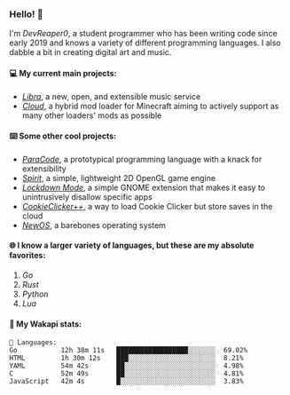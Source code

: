 ### Hello! 👋

I'm _DevReaper0_, a student programmer who has been writing code since early 2019 and knows a variety of different programming languages. I also dabble a bit in creating digital art and music.

#### 💻 My current main projects:

-   _[Libra](https://github.com/LibraMusic)_, a new, open, and extensible music service
-   _[Cloud](https://github.com/CloudLoaderMC/CloudLoader)_, a hybrid mod loader for Minecraft aiming to actively support as many other loaders' mods as possible

#### ⌨️ Some other cool projects:

-   _[ParaCode](https://github.com/ParaCodeLang/ParaCode)_, a prototypical programming language with a knack for extensibility
-   _[Spirit](https://gitlab.com/DevReaper0/SpiritEngine)_, a simple, lightweight 2D OpenGL game engine
-   _[Lockdown Mode](https://github.com/DevReaper0/GNOME-LockdownMode)_, a simple GNOME extension that makes it easy to unintrusively disallow specific apps
-   _[CookieClicker++](https://github.com/DevReaper0/CookieClickerPlusPlus)_, a way to load Cookie Clicker but store saves in the cloud
-   _[NewOS](https://github.com/DevReaper0/NewOS)_, a barebones operating system

#### 🌐 I know a larger variety of languages, but these are my absolute favorites:

1. _Go_
2. _Rust_
3. _Python_
4. _Lua_

#### 📡 My Wakapi stats:

```text
💾 Languages:
Go           12h 38m 11s   ██████████████████░░░░░░░  69.02%
HTML         1h 30m 12s    ███░░░░░░░░░░░░░░░░░░░░░░  8.21%
YAML         54m 42s       ██░░░░░░░░░░░░░░░░░░░░░░░  4.98%
C            52m 49s       ██░░░░░░░░░░░░░░░░░░░░░░░  4.81%
JavaScript   42m 4s        █░░░░░░░░░░░░░░░░░░░░░░░░  3.83%
```
